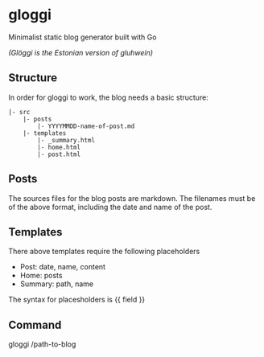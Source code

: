 # gloggi

Minimalist static blog generator built with Go

_(Glöggi is the Estonian version of gluhwein)_

## Structure

In order for gloggi to work, the blog needs a basic structure:

```
|- src
    |- posts
        |- YYYYMMDD-name-of-post.md
    |- templates
        |- _summary.html
        |- home.html
        |- post.html
```

## Posts

The sources files for the blog posts are markdown. The filenames must be of the above format, including the date and name of the post.

## Templates

There above templates require the following placeholders

* Post: date, name, content
* Home: posts
* Summary: path, name

The syntax for placesholders is {{ field }}

## Command

gloggi /path-to-blog
